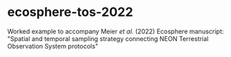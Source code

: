 # ecosphere-tos-2022
Worked example to accompany Meier _et al_. (2022) Ecosphere manuscript: "Spatial and temporal sampling strategy connecting NEON Terrestrial Observation System protocols"
